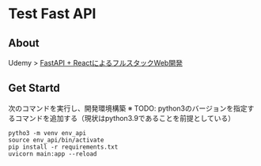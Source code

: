 # Test Fast API

## About

Udemy > [FastAPI + ReactによるフルスタックWeb開発](https://ibisjp.udemy.com/course/farm-stack-react-fastapi/learn/lecture/29201422#overview)

## Get Startd

次のコマンドを実行し、開発環境構築
※ TODO: python3のバージョンを指定するコマンドを追加する（現状はpython3.9であることを前提としている）

```
pytho3 -m venv env_api
source env_api/bin/activate
pip install -r requirements.txt  
uvicorn main:app --reload
```
